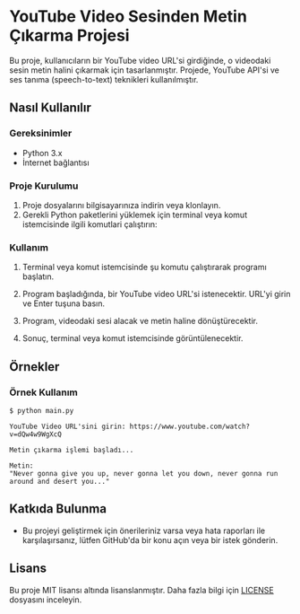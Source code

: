 # YouTube Video Sesinden Metin Çıkarma Projesi

Bu proje, kullanıcıların bir YouTube video URL'si girdiğinde, o videodaki sesin metin halini çıkarmak için tasarlanmıştır. Projede, YouTube API'si ve ses tanıma (speech-to-text) teknikleri kullanılmıştır.

## Nasıl Kullanılır

### Gereksinimler
- Python 3.x
- İnternet bağlantısı

### Proje Kurulumu
1. Proje dosyalarını bilgisayarınıza indirin veya klonlayın.
2. Gerekli Python paketlerini yüklemek için terminal veya komut istemcisinde ilgili komutlari çalıştırın:

### Kullanım
1. Terminal veya komut istemcisinde şu komutu çalıştırarak programı başlatın.


2. Program başladığında, bir YouTube video URL'si istenecektir. URL'yi girin ve Enter tuşuna basın.
3. Program, videodaki sesi alacak ve metin haline dönüştürecektir.
4. Sonuç, terminal veya komut istemcisinde görüntülenecektir.

## Örnekler

### Örnek Kullanım
```
$ python main.py

YouTube Video URL'sini girin: https://www.youtube.com/watch?v=dQw4w9WgXcQ

Metin çıkarma işlemi başladı...

Metin:
"Never gonna give you up, never gonna let you down, never gonna run around and desert you..."
```

## Katkıda Bulunma

- Bu projeyi geliştirmek için önerileriniz varsa veya hata raporları ile karşılaşırsanız, lütfen GitHub'da bir konu açın veya bir istek gönderin.

## Lisans

Bu proje MIT lisansı altında lisanslanmıştır. Daha fazla bilgi için [LICENSE](LICENSE) dosyasını inceleyin.

